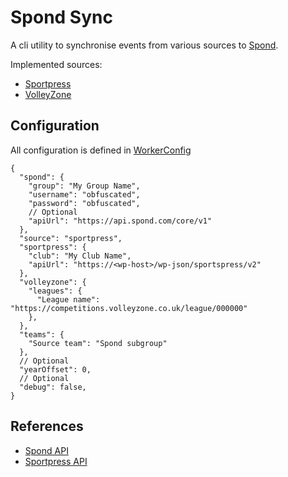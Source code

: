 # Spond Sync

A cli utility to synchronise events from various sources
to [Spond](https://spond.com).

Implemented sources:

- [Sportpress](https://wordpress.org/plugins/sportspress)
- [VolleyZone](https://competitions.volleyzone.co.uk)

## Configuration

All configuration is defined in [WorkerConfig](./worker/src/main/kotlin/WorkerConfig.kt)

```json5
{
  "spond": {
    "group": "My Group Name",
    "username": "obfuscated",
    "password": "obfuscated",
    // Optional
    "apiUrl": "https://api.spond.com/core/v1"
  },
  "source": "sportpress",
  "sportpress": {
    "club": "My Club Name",
    "apiUrl": "https://<wp-host>/wp-json/sportspress/v2"
  },
  "volleyzone": {
    "leagues": {
      "League name": "https://competitions.volleyzone.co.uk/league/000000"
    },
  },
  "teams": {
    "Source team": "Spond subgroup"
  },
  // Optional
  "yearOffset": 0,
  // Optional
  "debug": false,
}
```

## References

- [Spond API](https://api.spond.com/core/v1)
- [Sportpress API](https://<wordpress_host>/wp-json/sportspress/v2)
